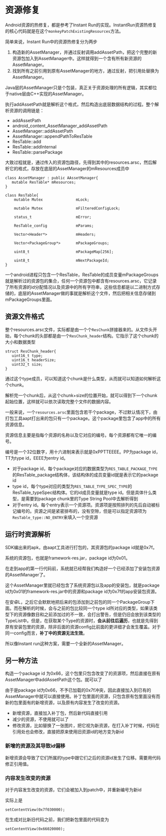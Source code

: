 # 资源修复

Android资源的热修复，都是参考了Instant Run的实现。InstantRun资源热修复的核心代码就是在这个`monkeyPatchExistingResources`方法。

简单来说，Instant Run中的资源热修复分为两步

1. 构造新的AssetManager，并通过反射调用addAssetPath，把这个完整的新资源包加入到AssetManager中。这样就得到一个含有所有新资源的AssetManager。
2. 找到所有之前引用到原有AssetManager的地方，通过反射，把引用处替换为AssetManager。

Java层的AssetManager只是个包装，真正关于资源处理的所有逻辑，其实都位于native层由C++实现的AssetManager。

执行addAssetPath就是解析这个格式，然后构造出底层数据结构的过程。整个解析资源的调用链是：

* addAssetPath
* android_content_AssetManager_addAssetPath
* AssetManager::addAssetPath
* AssetManager::appendPathToResTable
* ResTable::add
* ResTable::addInternal
* ResTable::parsePackage

大致过程就是，通过传入的资源包路径，先得到其中的resources.arsc，然后解析它的格式，存放在底层的AssetManager的mResources成员中

```
class AssetManager : public AAssetManager{
   mutable ResTable* mResources;
}

class ResTable{
    mutable Mutex               mLock;

    mutable Mutex               mFilteredConfigLock;

    status_t                    mError;

    ResTable_config             mParams;

    Vector<Header*>             mHeaders;

    Vector<PackageGroup*>       mPackageGroups;

    uint8_t                     mPackageMap[256];

    uint8_t                     mNextPackageId;
}
```

一个android进程只包含一个ResTable，ResTable的成员变量mPackageGroups就是解析过的资源包的集合，任何一个资源包中都含有resources.arsc，它记录了所有资源的id分配情况以及资源中的所有字符串，这些信息都是以二进制方式存储的，底层的AssetManager做的事就是解析这个文件，然后把相关信息存储到mPackageGroups里面。



## 资源文件格式

整个resources.arsc文件，实际都是由一个个`ResChunk`拼接器来的。从文件头开始，每个chunk的头部都是由一个`ResChunk_header`结构。它指示了这个chunk的大小和数据类型

```
struct ResChunk_header{
   uint16_t type;
   uint16_t headerSize;
   uint32_t size;
}
```

通过这个type成员，可以知道这个chunk是什么类型，从而就可以知道如何解析这个chunk。

解析完一个chunk后，从这个chunk+size的位置开始，就可以得到下一个chunk起始位置，这样就可以依次读取完整个文件的数据内容。

一般来说，一个`resources.arsc`里面包含若干个package，不过默认情况下，由打包工具aapt打出来的包只有一个package。这个package里包含了app中的所有资源信息。

资源信息主要是指每个资源的名称以及它对应的编号。每个资源都有它唯一的编号。

编号是一个32位数字，用十六进制来表示就是0xPPTTEEEE。PP为package id，TT为type id，EEEE为entry id。

* 对于package id，每个package对应的数据类型为`RES_TABLE_PACKAGE_TYPE`的ResTable_package结构体，该结构体的成员变量id就是表示它的package id
* type id，每个type对应的类型为`RES_TABLE_TYPE_SPEC_TYPE`的ResTable_typeSpec结构体。它的id成员变量就是type id。但是具体什么类型，是需要到package chunk里的Type String Pool中去解析得到
* 对于entry id。每个entry表示一个资源项。资源项是按照排列的先后自动被标记编号的。资源之间是紧密排布的，没有空隙，但是可以指定资源项为`ResTable_type::NO_ENTRY`来填入一个空资源

## 运行时资源解析

SDK编出来的apk，由aapt工具进行打包的，其资源包的package id就是0x7f。

系统的资源包，也就是framework-res.jar，package id为0x01。

在走到app的第一行代码前，系统就已经帮我们构造好一个已经添加了安装包资源的AssetManager了。

这个AssetManager里就已经包含了系统资源包以及app的安装包，就是package id为0x01的framework-res.jar中的资源和package id为0x7f的app安装包资源。

在安卓L，之后它会默默地把后来的包添加到之前包的同一个PackageGroup下面。而在解析的时候，会与之前的包比较同一个type id所对应的类型，如果该类型下的资源像数目和之前添加过的不一致，会打出警告，但是仍旧会放到该类型的TypeList中。但是，在获取某个Type的资源时，**会从前往后遍历**，也就是先得到原有安装包里的资源，除非后面的资源config比前面的更详细才会发生覆盖。对于同一config而言，**补丁中的资源无法生效**。

所以像Instant run这种方案，需要一个全新的AssetManager。



## 另一种方法

构造一个package id 为0x66，这个包里只包含改变了的资源项，然后直接在原有AssetManager中addAssetPath这个包。就可以了

由于是package id为0x66，不予已加载的0x7f冲突，因此直接加入到已有的AssetManager中就可以直接使用。补丁包里面的资源，只包含原有包里面没有而新的包里面有的新增资源，以及原有内容发生了改变的资源。

* 新增资源，直接加入补丁包，然后新代码直接引用
* 减少的资源，不使用就可以了
* 修改资源，比如替换了一张图片，把它视为新资源，在打入补丁时候，代码在引用处也会修改，直接把原来使用旧资源id的地方变为新id

### 新增的资源及其导致id偏移

新增资源会导致了它们所属的type中跟它们之后的资源id发生了位移。需要用代码修正引用值。



### 内容发生改变的资源

对于内容发生改变的资源，它们会被加入到patch中，并重新编号为新id

实际上是

```
setContentView(0x7f030000);
```

在生成对比新旧代码之前，我们把新包里面的代码变为

```
setContentView(0x66020000);
```

